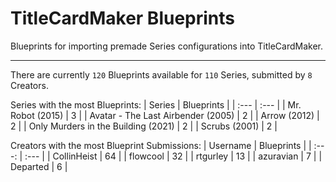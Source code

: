 # TitleCardMaker Blueprints

Blueprints for importing premade Series configurations into TitleCardMaker.

---

There are currently `120` Blueprints available for `110` Series, submitted by `8` Creators.

Series with the most Blueprints:
| Series | Blueprints |
| :--- | :--- |
| Mr. Robot (2015) | 3 |
| Avatar - The Last Airbender (2005) | 2 |
| Arrow (2012) | 2 |
| Only Murders in the Building (2021) | 2 |
| Scrubs (2001) | 2 |

Creators with the most Blueprint Submissions:
| Username | Blueprints |
| :---: | :--- |
| CollinHeist | 64 |
| flowcool | 32 |
| rtgurley | 13 |
| azuravian | 7 |
| Departed | 6 |

